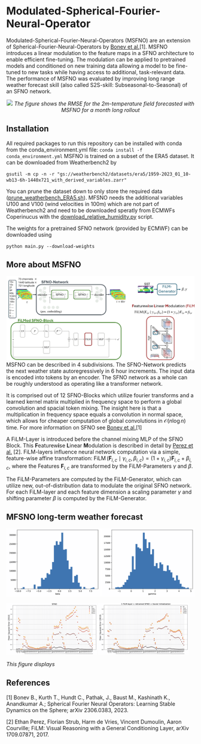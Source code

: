 # Modulated-Spherical-Fourier-Neural-Operator

Modulated-Spherical-Fourier-Neural-Operators (MSFNO) are an extension of Spherical-Fourier-Neural-Operators by [Bonev et al.](https://arxiv.org/abs/2306.03838)[1]. MSFNO introduces a linear modulation to the feature maps in a SFNO architecture to enable efficient fine-tuning.
The modulation can be applied to pretrained models and conditioned on new training data allowing a model to be fine-tuned to new tasks while having access to additional, task-relevant data.
The performance of MSFNO was evaluated by improving long range weather forecast skill (also called S2S-skill: Subseasonal-to-Seasonal) of an SFNO network.

<p align="center">
  <img src="/figures/RSME_2m_temperature_MSFNO.gif">
  <em align="center"> The figure shows the RMSE for the 2m-temperature field forecasted with MSFNO for a month long rollout </em>
</p>

## Installation

All required packages to run this repository can be installed with conda from the conda_environment.yml file: ```conda install -f conda_environment.yml```
MSFNO is trained on a subset of the ERA5 dataset. It can be downloaded from Weatherbench2 by
```
gsutil -m cp -n -r "gs://weatherbench2/datasets/era5/1959-2023_01_10-wb13-6h-1440x721_with_derived_variables.zarr"
```
You can prune the dataset down to only store the required data ([prune_weatherbench_ERA5.sh](/data_process/prune_weatherbench_ERA5.sh)).
MFSNO needs the additional variables U100 and V100 (wind velocities in 100m) which are not part of Weatherbench2 and need to be downloaded speratly from ECMWFs Coperinucus with the [download_relative_humidity.py](/data_process/download_relative_humidity.py) script.

The weights for a pretrained SFNO network (provided by ECMWF) can be downloaded using
```
python main.py --download-weights
```

## More about MSFNO
![Sketch of the MSFNO architecture](/figures/MSFNO_Architecture.png)
MSFNO can be described in 4 subdivisions. The SFNO-Network predicts the next weather state autoregressively in 6 hour increments. The input data is encoded into tokens by an encoder. The SFNO network as a whole can be roughly understood as operating like a transformer network. 

It is comprised out of 12 SFNO-Blocks which utilize fourier transforms and a learned kernel matrix multiplied in frequency space to perform a global convolution and spacial token mixing. The insight here is that a multiplication in frequency space equals a convolution in normal space, which allows for cheaper computation of global convolutions in $\mathcal{O}(n\log{}n)$ time. For more information on SFNO see [Bonev et al.](https://arxiv.org/abs/2306.03838)[1]

A FiLM-Layer is introduced before the channel mixing MLP of the SFNO Block. This **F**eaturew**i**se **L**inear **M**odulation is described in detail by [Perez et al.](https://arxiv.org/abs/1709.07871) [2]. FiLM-layers influence neural network computation via a simple, feature-wise affine transformation: $\operatorname{FiLM}\left(\boldsymbol{F}_{i, c} \mid \gamma_{i, c}, \beta_{i, c}\right)=\left(1+\gamma_{i, c}\right) \boldsymbol{F}_{i, c}+\beta_{i, c}$, where the Features $\boldsymbol{F}_{i, c}$ are transformed by the FiLM-Parameters $\gamma$ and $\beta$.

The FiLM-Parameters are computed by the FiLM-Generator, which can utilize new, out-of-distribution data to modulate the original SFNO network. For each FiLM-layer and each feature dimension a scaling parameter $\gamma$ and shifting parameter $\beta$ is computed by the FiLM-Generator.

## MFSNO long-term weather forecast

![FiLM Parameters](/figures/FiLM_parameters.png)

<p align="center">
  <p float="flex">
    <img src="/figures/SFNO_per_Variable_MSE.png" width="48%"/>
    <img src="/figures/MSFNO_per_Variable_MSE.png" width="48%"/> 
  </p>
  <em align="center"> This figure displays </em>
</p>


## References

[1] Bonev B., Kurth T., Hundt C., Pathak, J., Baust M., Kashinath K., Anandkumar A.; Spherical Fourier Neural Operators: Learning Stable Dynamics on the Sphere; arXiv 2306.0383, 2023.

[2] Ethan Perez, Florian Strub, Harm de Vries, Vincent Dumoulin, Aaron Courville; FiLM: Visual Reasoning with a General Conditioning Layer, arXiv 1709.07871, 2017.
